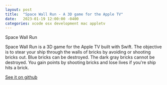 ```yaml
---
layout: post
title:  "Space Wall Run - A 3D game for the Apple TV"
date:   2023-01-19 12:00:00 -0400
categories: xcode osx development mac appletv
---
```


Space Wall Run

Space Wall Run is a 3D game for the Apple TV built with Swift. The objective is to stear your ship through the walls of bricks by avoiding or shooting bricks out. Blue bricks can be destroyed. The dark gray bricks cannot be destroyed. You gain points by shooting bricks and lose lives if you're ship hits a brick.

[See it on github](https://github.com/DontSnooze/SpaceWallRun_AppleTV)
